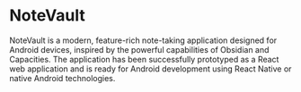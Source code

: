 # NoteVault
NoteVault is a modern, feature-rich note-taking application designed for Android devices, inspired by the powerful capabilities of Obsidian and Capacities. The application has been successfully prototyped as a React web application and is ready for Android development using React Native or native Android technologies.
